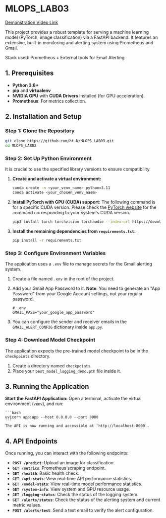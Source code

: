 # MLOPS_LAB03
[Demonstration Video Link]([https://youtu.be/YRSogE5KbkU](https://youtu.be/KvMhtfScVHg))

This project provides a robust template for serving a machine learning model (PyTorch, image classification) via a FastAPI backend. It features an extensive, built-in monitoring and alerting system using Prometheus and Gmail.

Stack used: Prometheus + External tools for Email Alerting

## 1. Prerequisites

- **Python 3.8+**
- **pip** and **virtualenv**
- **NVIDIA GPU** with **CUDA Drivers** installed (for GPU acceleration).
- **Prometheus**: For metrics collection.

## 2. Installation and Setup

### Step 1: Clone the Repository

```bash
git clone https://github.com/ht-N/MLOPS_LAB03.git
cd MLOPS_LAB03
```

### Step 2: Set Up Python Environment

It is crucial to use the specified library versions to ensure compatibility.

1.  **Create and activate a virtual environment:**

    ```bash
    conda create -n <your_venv_name> python=3.11
    conda activate <your_chosen_venv_naem>
    ```

2.  **Install PyTorch with GPU (CUDA) support:**
    The following command is for a specific CUDA version. Please check the [PyTorch website](https://pytorch.org/get-started/locally/) for the command corresponding to your system's CUDA version.

    ```bash
    pip3 install torch torchvision torchaudio --index-url https://download.pytorch.org/whl/cu128
    ```

3.  **Install the remaining dependencies from `requirements.txt`:**

    ```bash
    pip install -r requirements.txt
    ```

### Step 3: Configure Environment Variables

The application uses a `.env` file to manage secrets for the Gmail alerting system.

1.  Create a file named `.env` in the root of the project.
2.  Add your Gmail App Password to it. **Note**: You need to generate an "App Password" from your Google Account settings, not your regular password.

    ```env
    # .env
    GMAIL_PASS="your_google_app_password"
    ```
3.  You can configure the sender and receiver emails in the `GMAIL_ALERT_CONFIG` dictionary inside `app.py`.

### Step 4: Download Model Checkpoint

The application expects the pre-trained model checkpoint to be in the `checkpoints` directory.

1.  Create a directory named `checkpoints`.
2.  Place your `best_model_logging_demo.pth` file inside it.

## 3. Running the Application
 **Start the FastAPI Application:**
    Open a terminal, activate the virtual environment (`venv`), and run:

    ```bash
    uvicorn app:app --host 0.0.0.0 --port 8000
    ```
    The API is now running and accessible at `http://localhost:8000`.
## 4. API Endpoints

Once running, you can interact with the following endpoints:

- **`POST /predict`**: Upload an image for classification.
- **`GET /metrics`**: Prometheus scraping endpoint.
- **`GET /health`**: Basic health check.
- **`GET /api-stats`**: View real-time API performance statistics.
- **`GET /model-stats`**: View real-time model performance statistics.
- **`GET /system-info`**: View system and GPU resource usage.
- **`GET /logging-status`**: Check the status of the logging system.
- **`GET /alerts/status`**: Check the status of the alerting system and current metric values.
- **`POST /alerts/test`**: Send a test email to verify the alert configuration.

